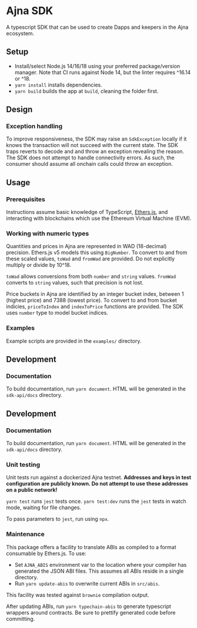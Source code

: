 # Ajna SDK

A typescript SDK that can be used to create Dapps and keepers in the Ajna ecosystem.

## Setup

- Install/select Node.js 14/16/18 using your preferred package/version manager. Note that CI runs against Node 14, but the linter requires ^16.14 or ^18.
- `yarn install` installs dependencies.
- `yarn build` builds the app at `build`, cleaning the folder first.

## Design

### Exception handling

To improve responsiveness, the SDK may raise an `SdkException` locally if it knows the transaction will not succeed with the current state. The SDK traps reverts to decode and and throw an exception revealing the reason. The SDK does not attempt to handle connectivity errors. As such, the consumer should assume all onchain calls could throw an exception.

## Usage

### Prerequisites

Instructions assume basic knowledge of TypeScript, [Ethers.js](https://docs.ethers.org/v5), and interacting with blockchains which use the Ethereum Virtual Machine (EVM).

### Working with numeric types

Quantities and prices in Ajna are represented in WAD (18-decimal) precision. Ethers.js v5 models this using `BigNumber`. To convert to and from these scaled values, `toWad` and `fromWad` are provided. Do not explicitly multiply or divide by 10^18.

`toWad` allows conversions from both `number` and `string` values.
`fromWad` converts to `string` values, such that precision is not lost.

Price buckets in Ajna are identified by an integer bucket index, between 1 (highest price) and 7388 (lowest price). To convert to and from bucket indicies, `priceToIndex` and `indexToPrice` functions are provided. The SDK uses `number` type to model bucket indices.

### Examples

Example scripts are provided in the `examples/` directory.

## Development

### Documentation

To build documentation, run `yarn document`. HTML will be generated in the `sdk-api/docs` directory.

## Development

### Documentation

To build documentation, run `yarn document`. HTML will be generated in the `sdk-api/docs` directory.

### Unit testing

Unit tests run against a dockerized Ajna testnet.
**Addresses and keys in test configuration are publicly known. Do not attempt to use these addresses on a public network!**

`yarn test` runs `jest` tests once.
`yarn test:dev` runs the `jest` tests in watch mode, waiting for file changes.

To pass parameters to `jest`, run using `npx`.

### Maintenance

This package offers a facility to translate ABIs as compiled to a format consumable by Ethers.js. To use:

- Set `AJNA_ABIS` environment var to the location where your compiler has generated the JSON ABI files. This assumes all ABIs reside in a single directory.
- Run `yarn update-abis` to overwrite current ABIs in `src/abis`.

This facility was tested against `brownie` compilation output.

After updating ABIs, run `yarn typechain-abis` to generate typescript wrappers around contracts. Be sure to prettify generated code before committing.
